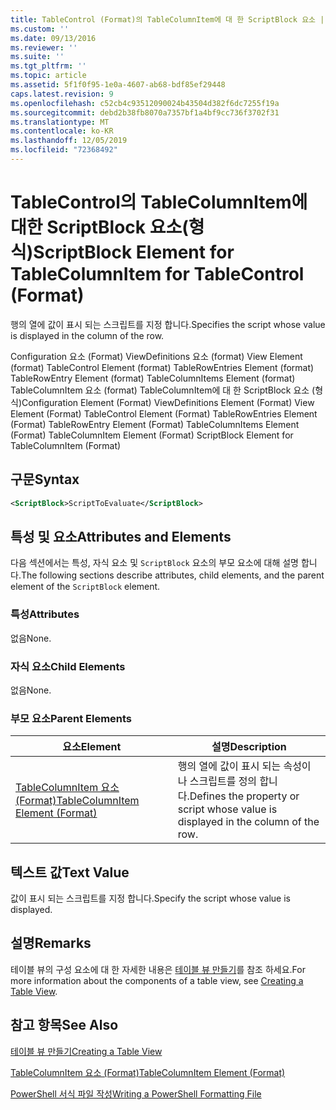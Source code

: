 ```yaml
---
title: TableControl (Format)의 TableColumnItem에 대 한 ScriptBlock 요소 | Microsoft Docs
ms.custom: ''
ms.date: 09/13/2016
ms.reviewer: ''
ms.suite: ''
ms.tgt_pltfrm: ''
ms.topic: article
ms.assetid: 5f1f0f95-1e0a-4607-ab68-bdf85ef29448
caps.latest.revision: 9
ms.openlocfilehash: c52cb4c93512090024b43504d382f6dc7255f19a
ms.sourcegitcommit: debd2b38fb8070a7357bf1a4bf9cc736f3702f31
ms.translationtype: MT
ms.contentlocale: ko-KR
ms.lasthandoff: 12/05/2019
ms.locfileid: "72368492"
---
```

# <a name="scriptblock-element-for-tablecolumnitem-for-tablecontrol-format"></a><span data-ttu-id="7fd87-102">TableControl의 TableColumnItem에 대한 ScriptBlock 요소(형식)</span><span class="sxs-lookup"><span data-stu-id="7fd87-102">ScriptBlock Element for TableColumnItem for TableControl (Format)</span></span>

<span data-ttu-id="7fd87-103">행의 열에 값이 표시 되는 스크립트를 지정 합니다.</span><span class="sxs-lookup"><span data-stu-id="7fd87-103">Specifies the script whose value is displayed in the column of the row.</span></span>

<span data-ttu-id="7fd87-104">Configuration 요소 (Format) ViewDefinitions 요소 (format) View Element (format) TableControl Element (format) TableRowEntries Element (format) TableRowEntry Element (format) TableColumnItems Element (format) TableColumnItem 요소 (format) TableColumnItem에 대 한 ScriptBlock 요소 (형식)</span><span class="sxs-lookup"><span data-stu-id="7fd87-104">Configuration Element (Format) ViewDefinitions Element (Format) View Element (Format) TableControl Element (Format) TableRowEntries Element (Format) TableRowEntry Element (Format) TableColumnItems Element (Format) TableColumnItem Element (Format) ScriptBlock Element for TableColumnItem (Format)</span></span>

## <a name="syntax"></a><span data-ttu-id="7fd87-105">구문</span><span class="sxs-lookup"><span data-stu-id="7fd87-105">Syntax</span></span>

```xml
<ScriptBlock>ScriptToEvaluate</ScriptBlock>
```

## <a name="attributes-and-elements"></a><span data-ttu-id="7fd87-106">특성 및 요소</span><span class="sxs-lookup"><span data-stu-id="7fd87-106">Attributes and Elements</span></span>

<span data-ttu-id="7fd87-107">다음 섹션에서는 특성, 자식 요소 및 `ScriptBlock` 요소의 부모 요소에 대해 설명 합니다.</span><span class="sxs-lookup"><span data-stu-id="7fd87-107">The following sections describe attributes, child elements, and the parent element of the `ScriptBlock` element.</span></span>

### <a name="attributes"></a><span data-ttu-id="7fd87-108">특성</span><span class="sxs-lookup"><span data-stu-id="7fd87-108">Attributes</span></span>

<span data-ttu-id="7fd87-109">없음</span><span class="sxs-lookup"><span data-stu-id="7fd87-109">None.</span></span>

### <a name="child-elements"></a><span data-ttu-id="7fd87-110">자식 요소</span><span class="sxs-lookup"><span data-stu-id="7fd87-110">Child Elements</span></span>

<span data-ttu-id="7fd87-111">없음</span><span class="sxs-lookup"><span data-stu-id="7fd87-111">None.</span></span>

### <a name="parent-elements"></a><span data-ttu-id="7fd87-112">부모 요소</span><span class="sxs-lookup"><span data-stu-id="7fd87-112">Parent Elements</span></span>

|<span data-ttu-id="7fd87-113">요소</span><span class="sxs-lookup"><span data-stu-id="7fd87-113">Element</span></span>|<span data-ttu-id="7fd87-114">설명</span><span class="sxs-lookup"><span data-stu-id="7fd87-114">Description</span></span>|
|-------------|-----------------|
|[<span data-ttu-id="7fd87-115">TableColumnItem 요소 (Format)</span><span class="sxs-lookup"><span data-stu-id="7fd87-115">TableColumnItem Element (Format)</span></span>](./tablecolumnitem-element-for-tablecolumnitems-for-tablecontrol-format.md)|<span data-ttu-id="7fd87-116">행의 열에 값이 표시 되는 속성이 나 스크립트를 정의 합니다.</span><span class="sxs-lookup"><span data-stu-id="7fd87-116">Defines the property or script whose value is displayed in the column of the row.</span></span>|

## <a name="text-value"></a><span data-ttu-id="7fd87-117">텍스트 값</span><span class="sxs-lookup"><span data-stu-id="7fd87-117">Text Value</span></span>

<span data-ttu-id="7fd87-118">값이 표시 되는 스크립트를 지정 합니다.</span><span class="sxs-lookup"><span data-stu-id="7fd87-118">Specify the script whose value is displayed.</span></span>

## <a name="remarks"></a><span data-ttu-id="7fd87-119">설명</span><span class="sxs-lookup"><span data-stu-id="7fd87-119">Remarks</span></span>

<span data-ttu-id="7fd87-120">테이블 뷰의 구성 요소에 대 한 자세한 내용은 [테이블 뷰 만들기](./creating-a-table-view.md)를 참조 하세요.</span><span class="sxs-lookup"><span data-stu-id="7fd87-120">For more information about the components of a table view, see [Creating a Table View](./creating-a-table-view.md).</span></span>

## <a name="see-also"></a><span data-ttu-id="7fd87-121">참고 항목</span><span class="sxs-lookup"><span data-stu-id="7fd87-121">See Also</span></span>

[<span data-ttu-id="7fd87-122">테이블 뷰 만들기</span><span class="sxs-lookup"><span data-stu-id="7fd87-122">Creating a Table View</span></span>](./creating-a-table-view.md)

[<span data-ttu-id="7fd87-123">TableColumnItem 요소 (Format)</span><span class="sxs-lookup"><span data-stu-id="7fd87-123">TableColumnItem Element (Format)</span></span>](./tablecolumnitem-element-for-tablecolumnitems-for-tablecontrol-format.md)

[<span data-ttu-id="7fd87-124">PowerShell 서식 파일 작성</span><span class="sxs-lookup"><span data-stu-id="7fd87-124">Writing a PowerShell Formatting File</span></span>](./writing-a-powershell-formatting-file.md)
